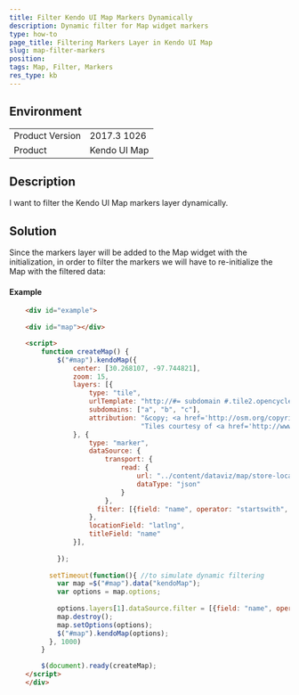 ```yaml
---
title: Filter Kendo UI Map Markers Dynamically
description: Dynamic filter for Map widget markers
type: how-to
page_title: Filtering Markers Layer in Kendo UI Map
slug: map-filter-markers
position: 
tags: Map, Filter, Markers
res_type: kb
---
```


## Environment
<table>
	<tr>
		<td>Product Version</td>
		<td>2017.3 1026</td>
	</tr>
	<tr>
		<td>Product</td>
		<td>Kendo UI Map</td>
	</tr>
</table>


## Description
I want to filter the Kendo UI Map markers layer dynamically.

## Solution
Since the markers layer will be added to the Map widget with the initialization, in order to filter the markers we will have to re-initialize the Map with the filtered data:

#### Example
````html
    <div id="example">
 
    <div id="map"></div>

    <script>
        function createMap() {
            $("#map").kendoMap({
                center: [30.268107, -97.744821],
                zoom: 15,
                layers: [{
                    type: "tile",
                    urlTemplate: "http://#= subdomain #.tile2.opencyclemap.org/transport/#= zoom #/#= x #/#= y #.png",
                    subdomains: ["a", "b", "c"],
                    attribution: "&copy; <a href='http://osm.org/copyright'>OpenStreetMap contributors</a>." +
                                 "Tiles courtesy of <a href='http://www.opencyclemap.org/'>Andy Allan</a>"
                }, {
                    type: "marker",
                    dataSource: {
                        transport: {
                            read: {
                                url: "../content/dataviz/map/store-locations.json",
                                dataType: "json"
                            }
                        },
                      filter: [{field: "name", operator: "startswith", value: "A"}]
                    },
                    locationField: "latlng",
                    titleField: "name"
                }],
              
            });
          
          setTimeout(function(){ //to simulate dynamic filtering 
            var map =$("#map").data("kendoMap");
            var options = map.options;
            
            options.layers[1].dataSource.filter = [{field: "name", operator: "startswith", value: "F"}]; // 1 points to the markers layer that we want to filter
            map.destroy();
            map.setOptions(options);
            $("#map").kendoMap(options);
          }, 1000)
        }

        $(document).ready(createMap);
    </script>
	</div>
````
